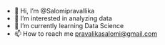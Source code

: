 - 👋 Hi, I’m @Salomipravallika
- 👀 I’m interested in analyzing data
- 🌱 I’m currently learning Data Science
- 📫 How to reach me pravalikasalomi@gmail.com

<!---
Salomipravallika/Salomipravallika is a ✨ special ✨ repository because its `README.md` (this file) appears on your GitHub profile.
You can click the Preview link to take a look at your changes.
--->
